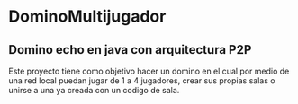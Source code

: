 # DominoMultijugador
## Domino echo en java con arquitectura P2P
Este proyecto tiene como objetivo hacer un domino en el cual por medio de una red local puedan jugar de 1 a 4 jugadores, crear sus propias salas o unirse a una ya creada con un codigo de sala. 
